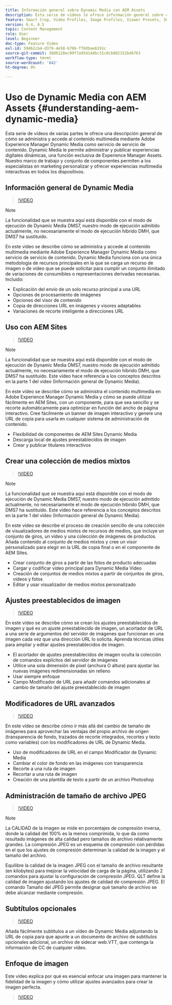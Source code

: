 ```yaml
---
title: Información general sobre Dynamic Media con AEM Assets
description: Esta serie de vídeos le ofrece información general sobre cómo se administra y accede al contenido multimedia mediante Adobe Experience Manager Dynamic Media como servicio de servidor de contenido. Dynamic Media le permite administrar y publicar experiencias digitales dinámicas, una función exclusiva de Experience Manager Assets. Nuestro marco de trabajo y conjunto de componentes permiten a los especialistas en marketing personalizar y ofrecer experiencias multimedia interactivas en todos los dispositivos.
feature: Smart Crop, Video Profiles, Image Profiles, Viewer Presets, 360 VR Video, Image Sets, Spin Sets
version: 6.4, 6.5
topic: Content Management
role: User
level: Beginner
doc-type: Feature Video
exl-id: 59462cb4-d379-4e58-b786-ff8dbae6191c
source-git-commit: 30d6120ec99f7a95414dbc31c0cb002152bd6763
workflow-type: tm+mt
source-wordcount: '842'
ht-degree: 0%

---
```


# Uso de Dynamic Media con AEM Assets {#understanding-aem-dynamic-media}

Esta serie de vídeos de varias partes le ofrece una descripción general de cómo se administra y accede al contenido multimedia mediante Adobe Experience Manager Dynamic Media como servicio de servicio de contenido. Dynamic Media le permite administrar y publicar experiencias digitales dinámicas, una función exclusiva de Experience Manager Assets. Nuestro marco de trabajo y conjunto de componentes permiten a los especialistas en marketing personalizar y ofrecer experiencias multimedia interactivas en todos los dispositivos.

## Información general de Dynamic Media

>[!VIDEO](https://video.tv.adobe.com/v/27144?quality=12&learn=on)

>[!NOTE]
>
>La funcionalidad que se muestra aquí está disponible con el modo de ejecución de Dynamic Media DMS7, nuestro modo de ejecución admitido actualmente, no necesariamente el modo de ejecución híbrido DMH, que DMS7 ha sustituido.

En este vídeo se describe cómo se administra y accede al contenido multimedia mediante Adobe Experience Manager Dynamic Media como servicio de servicio de contenido. Dynamic Media funciona con una única metodología de recursos principales en la que se carga un recurso de imagen o de vídeo que se puede solicitar para cumplir un conjunto ilimitado de variaciones de consumibles o representaciones derivadas necesarias. Incluido:

* Explicación del envío de un solo recurso principal a una URL
* Opciones de procesamiento de imágenes
* Opciones del visor de contenido
* Copia de direcciones URL en imágenes y visores adaptables
* Variaciones de recorte inteligente a direcciones URL

## Uso con AEM Sites

>[!VIDEO](https://video.tv.adobe.com/v/27145?quality=12&learn=on)

>[!NOTE]
>
>La funcionalidad que se muestra aquí está disponible con el modo de ejecución de Dynamic Media DMS7, nuestro modo de ejecución admitido actualmente, no necesariamente el modo de ejecución híbrido DMH, que DMS7 ha sustituido. Este vídeo hace referencia a los conceptos descritos en la parte 1 del vídeo (Información general de Dynamic Media).

En este vídeo se describe cómo se administra el contenido multimedia en Adobe Experience Manager Dynamic Media y cómo se puede utilizar fácilmente en AEM Sites, con un componente, para que sea sencillo y se recorte automáticamente para optimizar en función del ancho de página interactivo. Cree fácilmente un banner de imagen interactivo y genere una URL de copia para usarla en cualquier sistema de administración de contenido.

* Flexibilidad de componentes de AEM Sites Dynamic Media
* Descarga local de ajustes preestablecidos de imagen
* Crear y publicar titulares interactivos

## Crear una colección de medios mixtos

>[!VIDEO](https://video.tv.adobe.com/v/27146?quality=12&learn=on)

>[!NOTE]
>
>La funcionalidad que se muestra aquí está disponible con el modo de ejecución de Dynamic Media DMS7, nuestro modo de ejecución admitido actualmente, no necesariamente el modo de ejecución híbrido DMH, que DMS7 ha sustituido. Este vídeo hace referencia a los conceptos descritos en la parte 1 del vídeo (Información general de Dynamic Media).

En este vídeo se describe el proceso de creación sencillo de una colección de visualizadores de medios mixtos de recursos de medios, que incluye un conjunto de giros, un vídeo y una colección de imágenes de productos. Añada contenido al conjunto de medios mixtos y cree un visor personalizado para elegir en la URL de copia final o en el componente de AEM Sites.

* Crear conjunto de giros a partir de las fotos de producto adecuadas
* Cargar y codificar vídeo principal para Dynamic Media Video
* Creación de conjuntos de medios mixtos a partir de conjuntos de giros, vídeos y fotos
* Editar y usar visualizador de medios mixtos personalizado

## Ajustes preestablecidos de imagen

>[!VIDEO](https://video.tv.adobe.com/v/27320?quality=12&learn=on)

En este vídeo se describe cómo se crean los ajustes preestablecidos de imagen y qué es un ajuste preestablecido de imagen, un acortador de URL a una serie de argumentos del servidor de imágenes que funcionan en una imagen cada vez que una dirección URL lo solicita. Aprenda técnicas útiles para ampliar y editar ajustes preestablecidos de imagen.

* El acortador de ajustes preestablecidos de imagen oculta la colección de comandos explícitos del servidor de imágenes
* Utilice una sola dimensión de píxel (anchura O altura) para ajustar las nuevas imágenes redimensionadas sin relleno
* Usar siempre enfoque
* Campo Modificador de URL para añadir comandos adicionales al cambio de tamaño del ajuste preestablecido de imagen

## Modificadores de URL avanzados

>[!VIDEO](https://video.tv.adobe.com/v/27319?quality=12&learn=on)

En este vídeo se describe cómo ir más allá del cambio de tamaño de imágenes para aprovechar las ventajas del propio archivo de origen (transparencia de fondo, trazados de recorte integrados, recortes y texto como variables) con los modificadores de URL de Dynamic Media.

* Uso de modificadores de URL en el campo Modificador de Dynamic Media
* Cambiar el color de fondo en las imágenes con transparencia
* Recorte a una ruta de imagen
* Recortar a una ruta de imagen
* Creación de una plantilla de texto a partir de un archivo Photoshop

## Administración de tamaño de archivo JPEG

>[!VIDEO](https://video.tv.adobe.com/v/27404?quality=12&learn=on)


>[!NOTE]
>
>La CALIDAD de la imagen se mide en porcentajes de compresión inversa, donde la calidad del 100% es la menos comprimida, lo que da como resultado imágenes de alta calidad pero tamaños de archivo relativamente grandes. La compresión JPEG es un esquema de compresión con pérdidas en el que los ajustes de compresión determinan la calidad de la imagen y el tamaño del archivo.

Equilibre la calidad de la imagen JPEG con el tamaño de archivo resultante (en kilobytes) para mejorar la velocidad de carga de la página, utilizando 2 comandos para ajustar la configuración de compresión JPEG. QLT define la calidad de imagen ajustando los ajustes de calidad de compresión JPEG. El comando Tamaño del JPEG permite designar qué tamaño de archivo se debe alcanzar mediante compresión.

## Subtítulos opcionales

>[!VIDEO](https://video.tv.adobe.com/v/28074?quality=12&learn=on)

Añada fácilmente subtítulos a un vídeo de Dynamic Media adjuntando la URL de copia para que apunte a un documento de archivo de subtítulos opcionales adicional, un archivo de sidecar web.VTT, que contenga la información de CC de cualquier vídeo.

## Enfoque de imagen

Este vídeo explica por qué es esencial enfocar una imagen para mantener la fidelidad de la imagen y cómo utilizar ajustes avanzados para crear la imagen perfecta.

>[!VIDEO](https://demos-pub.assetsadobe.com/etc/dam/viewers/s7viewers/html5/VideoViewer.html?asset=%2Fcontent%2Fdam%2Fdm-public-facing-upgrade-portal-video%2F04_DynamicImagery_AdvancedSettings_071917_BH.mp4&amp;config=/etc/dam/presets/viewer/Video_social&amp;serverUrl=https%3A%2F%2Fadobedemo62-h.assetsadobe.com%2Fis%2Fimage%2F&amp;contenturl=%2F&amp;config2=/etc/dam/presets/analytics&amp;videoserverurl=https://gateway-na.assetsadobe.com/DMGateway/public/demoCo&amp;posterimage=/content/dam/dm-public-facing-upgrade-portal-video/04_DynamicImagery_AdvancedSettings_071917_BH.mp4)
